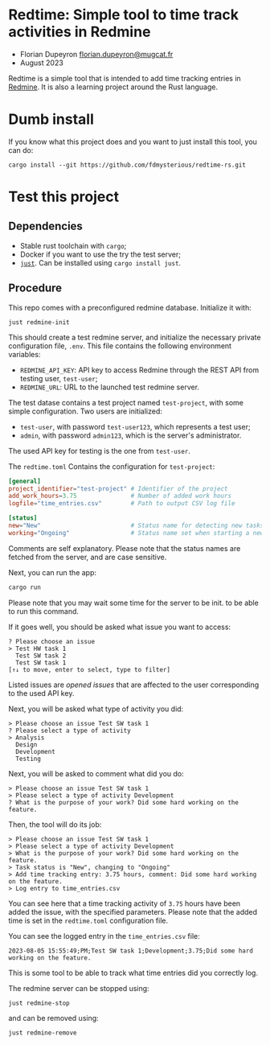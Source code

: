 Redtime: Simple tool to time track activities in Redmine
========================================================

- Florian Dupeyron <florian.dupeyron@mugcat.fr>
- August 2023

Redtime is a simple tool that is intended to add time tracking
entries in [Redmine](https://www.redmine.org). It is also a learning
project around the Rust language.


Dumb install
============

If you know what this project does and you want to just install this tool,
you can do:

```
cargo install --git https://github.com/fdmysterious/redtime-rs.git
```


Test this project
=====================

Dependencies
------------

- Stable rust toolchain with `cargo`;
- Docker if you want to use the try the test server;
- [`just`](https://just.systems). Can be installed using `cargo install just`.

Procedure
---------

This repo comes with a preconfigured redmine database. Initialize it with:

```
just redmine-init
```

This should create a test redmine server, and initialize the necessary private configuration file, `.env`. This file contains
the following environment variables:

- `REDMINE_API_KEY`: API key to access Redmine through the REST API from testing user, `test-user`;
- `REDMINE_URL`: URL to the launched test redmine server.

The test datase contains a test project named `test-project`, with some simple configuration. Two users are initialized:

- `test-user`, with password `test-user123`, which represents a test user;
- `admin`, with password `admin123`, which is the server's administrator.

The used API key for testing is the one from `test-user`.

The `redtime.toml` Contains the configuration for `test-project`:

```toml
[general]
project_identifier="test-project" # Identifier of the project
add_work_hours=3.75               # Number of added work hours
logfile="time_entries.csv"        # Path to output CSV log file

[status]
new="New"                         # Status name for detecting new tasks
working="Ongoing"                 # Status name set when starting a new task
```

Comments are self explanatory. Please note that the status names are fetched from the server, and are case sensitive.


Next, you can run the app:

```bash
cargo run
```

Please note that you may wait some time for the server to be init. to be able to run this command.

If it goes well, you should be asked what issue you want to access:

```
? Please choose an issue  
> Test HW task 1
  Test SW task 2
  Test SW task 1
[↑↓ to move, enter to select, type to filter]
```

Listed issues are *opened issues* that are affected to the user corresponding to the used API key.

Next, you will be asked what type of activity you did:

```
> Please choose an issue Test SW task 1
? Please select a type of activity  
> Analysis
  Design
  Development
  Testing
```

Next, you will be asked to comment what did you do:

```
> Please choose an issue Test SW task 1
> Please select a type of activity Development
? What is the purpose of your work? Did some hard working on the feature.
```

Then, the tool will do its job:

```
> Please choose an issue Test SW task 1
> Please select a type of activity Development
> What is the purpose of your work? Did some hard working on the feature. 
> Task status is "New", changing to "Ongoing"
> Add time tracking entry: 3.75 hours, comment: Did some hard working on the feature. 
> Log entry to time_entries.csv
```

You can see here that a time tracking activity of `3.75` hours have been added the issue, with the
specified parameters. Please note that the added time is set in the `redtime.toml` configuration file.

You can see the logged entry in the `time_entries.csv` file:

```
2023-08-05 15:55:49;PM;Test SW task 1;Development;3.75;Did some hard working on the feature.
```

This is some tool to be able to track what time entries did you correctly log.

The redmine server can be stopped using:

```
just redmine-stop
```

and can be removed using:

```
just redmine-remove
```

